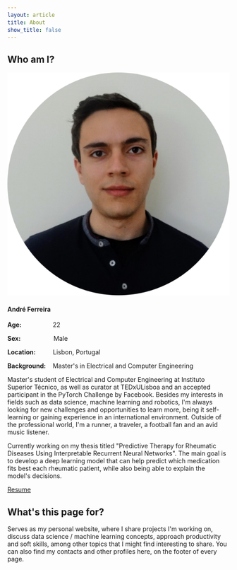 ```yaml
---
layout: article
title: About
show_title: false
---
```


## Who am I?

<div class="item">
  <div class="item__image">
    <img class="image image--md" src="assets/images/CVphoto_circular.png"/>
  </div>
  <div class="card large">
    <div class="card__content">
      <div class="card__header">
        <h4>André Ferreira</h4>
      </div>
      <p><b>Age:</b>&nbsp;&nbsp;&nbsp;&nbsp;&nbsp;&nbsp;&nbsp;&nbsp;&nbsp;&nbsp;&nbsp;&nbsp;&nbsp;&nbsp;&nbsp;&nbsp;&nbsp;&nbsp;22</p>
      <p><b>Sex:</b>&nbsp;&nbsp;&nbsp;&nbsp;&nbsp;&nbsp;&nbsp;&nbsp;&nbsp;&nbsp;&nbsp;&nbsp;&nbsp;&nbsp;&nbsp;&nbsp;&nbsp;&nbsp;&nbsp;Male</p>
      <p><b>Location:</b>&nbsp;&nbsp;&nbsp;&nbsp;&nbsp;&nbsp;&nbsp;&nbsp;&nbsp;&nbsp;Lisbon, Portugal</p>
      <p><b>Background:</b>&nbsp;&nbsp;&nbsp;&nbsp;Master's in Electrical and Computer Engineering</p>
    </div>
  </div>
</div>

Master's student of Electrical and Computer Engineering at Instituto Superior Técnico, as well as curator at TEDxULisboa and an accepted participant in the PyTorch Challenge by Facebook. Besides my interests in fields such as data science, machine learning and robotics, I'm always looking for new challenges and opportunities to learn more, being it self-learning or gaining experience in an international environment. Outside of the professional world, I'm a runner, a traveler, a football fan and an avid music listener.

Currently working on my thesis titled "Predictive Therapy for Rheumatic Diseases Using Interpretable Recurrent Neural Networks". The main goal is to develop a deep learning model that can help predict which medication fits best each rheumatic patient, while also being able to explain the model's decisions.

<a class="button button--secondary button--pill" href="https://andrecnf.github.io/assets/AndreFerreiraCV.pdf">Resume</a>

## What's this page for?

Serves as my personal website, where I share projects I'm working on, discuss data science / machine learning concepts, approach productivity and soft skills, among other topics that I might find interesting to share. You can also find my contacts and other profiles here, on the footer of every page.